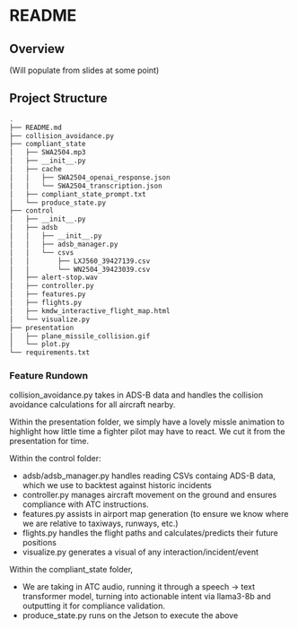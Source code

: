 # README
## Overview
(Will populate from slides at some point)

## Project Structure
```bash
.
├── README.md
├── collision_avoidance.py
├── compliant_state
│   ├── SWA2504.mp3
│   ├── __init__.py
│   ├── cache
│   │   ├── SWA2504_openai_response.json
│   │   └── SWA2504_transcription.json
│   ├── compliant_state_prompt.txt
│   └── produce_state.py
├── control
│   ├── __init__.py
│   ├── adsb
│   │   ├── __init__.py
│   │   ├── adsb_manager.py
│   │   └── csvs
│   │       ├── LXJ560_39427139.csv
│   │       └── WN2504_39423039.csv
│   ├── alert-stop.wav
│   ├── controller.py
│   ├── features.py
│   ├── flights.py
│   ├── kmdw_interactive_flight_map.html
│   └── visualize.py
├── presentation
│   ├── plane_missile_collision.gif
│   └── plot.py
└── requirements.txt
```

### Feature Rundown
collision_avoidance.py takes in ADS-B data and handles the collision avoidance calculations for all aircraft nearby.

Within the presentation folder, we simply have a lovely missle animation to highlight how little time a fighter pilot may have to react.
We cut it from the presentation for time.

Within the control folder:
- adsb/adsb_manager.py handles reading CSVs containg ADS-B data, which we use to backtest against historic incidents
- controller.py manages aircraft movement on the ground and ensures compliance with ATC instructions.
- features.py assists in airport map generation (to ensure we know where we are relative to taxiways, runways, etc.)
- flights.py handles the flight paths and calculates/predicts their future positions
- visualize.py generates a visual of any interaction/incident/event

Within the compliant_state folder,
- We are taking in ATC audio, running it through a speech -> text transformer model, turning into actionable intent via llama3-8b and outputting it for compliance validation.
- produce_state.py runs on the Jetson to execute the above